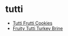 # tutti

 * [Tutti Frutti Cookies](../../index/t/tutti-frutti-cookies-13263.json)
 * [Fruity Tutti Turkey Brine](../../index/f/fruity-tutti-turkey-brine.json)
